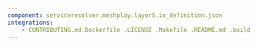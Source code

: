 ```yaml
---
component: serviceresolver.meshplay.layer5.io_definition.json
integrations:
    - CONTRIBUTING.md.Dockerfile .LICENSE .Makefile .README.md .build .consul .go.mod .go.sum .helpers .internal .main.go .output .serviceresolver.meshplay.layer5.io_definition.json.md .templates .tests
---
```


